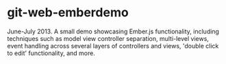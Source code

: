git-web-emberdemo
=================

June-July 2013. A small demo showcasing Ember.js functionality, including techniques such as model view controller separation, multi-level views, event handling across several layers of controllers and views, 'double click to edit' functionality, and more.
